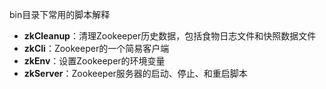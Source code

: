 bin目录下常用的脚本解释

- **zkCleanup**：清理Zookeeper历史数据，包括食物日志文件和快照数据文件
- **zkCli**：Zookeeper的一个简易客户端
- **zkEnv**：设置Zookeeper的环境变量
- **zkServer**：Zookeeper服务器的启动、停止、和重启脚本
